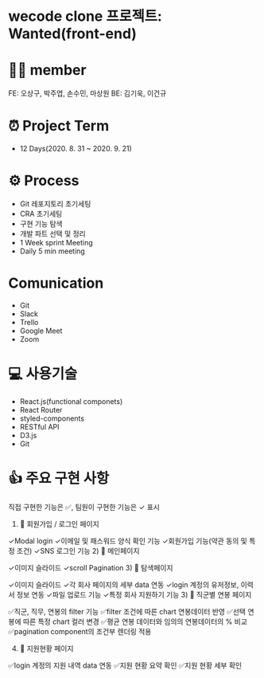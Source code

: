 # wecode clone 프로젝트: Wanted(front-end)


# 🙋‍♂️ member
FE: 오상구, 박주엽, 손수민, 마상원
BE: 김기욱, 이건규

# ⏰ Project Term
- 12 Days(2020. 8. 31 ~ 2020. 9. 21)

# ⚙️ Process
- Git 레포지토리 초기세팅
- CRA 초기세팅
- 구현 기능 탐색
- 개발 파트 선택 및 정리
- 1 Week sprint Meeting
- Daily 5 min meeting

# Comunication
- Git
- Slack
- Trello
- Google Meet
- Zoom

# 💻 사용기술
- React.js(functional componets)
- React Router
- styled-components
- RESTful API
- D3.js
- Git

# 👍 주요 구현 사항
직접 구현한 기능은 ✅, 팀원이 구현한 기능은 ✓ 표시
1) 📄 회원가입 / 로그인 페이지

✓Modal login
✓이메일 및 패스워드 양식 확인 기능
✓회원가입 기능(약관 동의 및 특정 조건)
✓SNS 로그인 기능
2) 📄 메인페이지

✓이미지 슬라이드
✓scroll Pagination
3) 📄 탐색페이지

✓이미지 슬라이드
✓각 회사 페이지의 세부 data 연동
✓login 계정의 유저정보, 이력서 정보 연동
✓파일 업로드 기능
✓특정 회사 지원하기 기능
3) 📄 직군별 연봉 페이지

✅직군, 직무, 연봉의 filter 기능
✅filter 조건에 따른 chart 연봉데이터 반영
✅선택 연봉에 따른 특정 chart 컬러 변경
✅평균 연봉 데이터와 임의의 연봉데이터의 % 비교
✅pagination component의 조건부 렌더링 적용

4) 📄 지원현황 페이지

✅login 계정의 지원 내역 data 연동
✅지원 현황 요약 확인
✅지원 현황 세부 확인
